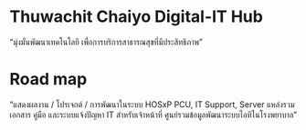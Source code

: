 # Thuwachit Chaiyo Digital-IT Hub
“มุ่งมั่นพัฒนาเทคโนโลยี เพื่อการบริการสาธารณสุขที่มีประสิทธิภาพ”
# Road map
“แสดงผลงาน / โปรเจกต์ / การพัฒนาในระบบ HOSxP PCU, IT Support, Server
แหล่งรวมเอกสาร คู่มือ และระบบแจ้งปัญหา IT สำหรับเจ้าหน้าที่ ศูนย์รวมข้อมูลพัฒนาระบบไอทีในโรงพยาบาล”
